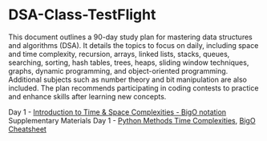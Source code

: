 # DSA-Class-TestFlight

This document outlines a 90-day study plan for mastering data structures and algorithms (DSA). It details the topics to focus on daily, including space and time complexity, recursion, arrays, linked lists, stacks, queues, searching, sorting, hash tables, trees, heaps, sliding window techniques, graphs, dynamic programming, and object-oriented programming. Additional subjects such as number theory and bit manipulation are also included. The plan recommends participating in coding contests to practice and enhance skills after learning new concepts.

Day 1 - [Introduction to Time & Space Complexities - BigO notation](https://github.com/Laxminarayen/DSA-Class-TestFlight/tree/main/BigO)
Supplementary Materials Day 1 - [Python Methods Time Complexities](https://wiki.python.org/moin/TimeComplexity), [BigO Cheatsheet](https://www.bigocheatsheet.com/)
